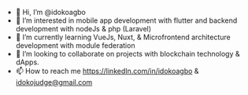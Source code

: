 - 👋 Hi, I’m @idokoagbo
- 👀 I’m interested in mobile app development with flutter and backend development with nodeJs & php (Laravel)
- 🌱 I’m currently learning VueJs, Nuxt, & Microfrontend architecture development with module federation
- 💞️ I’m looking to collaborate on projects with blockchain technology & dApps. 
- 📫 How to reach me https://linkedIn.com/in/idokoagbo & idokojudge@gmail.com

<!---
idokoagbo/idokoagbo is a ✨ special ✨ repository because its `README.md` (this file) appears on your GitHub profile.
You can click the Preview link to take a look at your changes.
--->
